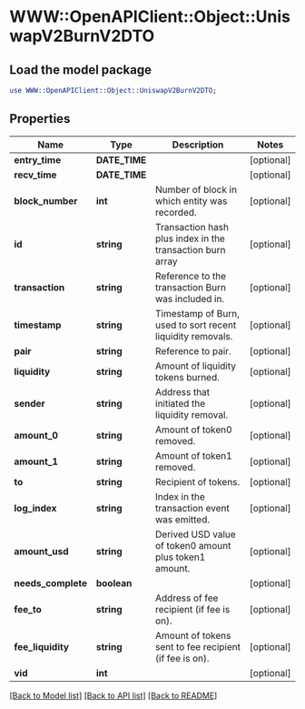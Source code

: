 # WWW::OpenAPIClient::Object::UniswapV2BurnV2DTO

## Load the model package
```perl
use WWW::OpenAPIClient::Object::UniswapV2BurnV2DTO;
```

## Properties
Name | Type | Description | Notes
------------ | ------------- | ------------- | -------------
**entry_time** | **DATE_TIME** |  | [optional] 
**recv_time** | **DATE_TIME** |  | [optional] 
**block_number** | **int** | Number of block in which entity was recorded. | [optional] 
**id** | **string** | Transaction hash plus index in the transaction burn array | [optional] 
**transaction** | **string** | Reference to the transaction Burn was included in. | [optional] 
**timestamp** | **string** | Timestamp of Burn, used to sort recent liquidity removals. | [optional] 
**pair** | **string** | Reference to pair. | [optional] 
**liquidity** | **string** | Amount of liquidity tokens burned. | [optional] 
**sender** | **string** | Address that initiated the liquidity removal. | [optional] 
**amount_0** | **string** | Amount of token0 removed. | [optional] 
**amount_1** | **string** | Amount of token1 removed. | [optional] 
**to** | **string** | Recipient of tokens. | [optional] 
**log_index** | **string** | Index in the transaction event was emitted. | [optional] 
**amount_usd** | **string** | Derived USD value of token0 amount plus token1 amount. | [optional] 
**needs_complete** | **boolean** |  | [optional] 
**fee_to** | **string** | Address of fee recipient (if fee is on). | [optional] 
**fee_liquidity** | **string** | Amount of tokens sent to fee recipient (if fee is on). | [optional] 
**vid** | **int** |  | [optional] 

[[Back to Model list]](../README.md#documentation-for-models) [[Back to API list]](../README.md#documentation-for-api-endpoints) [[Back to README]](../README.md)


